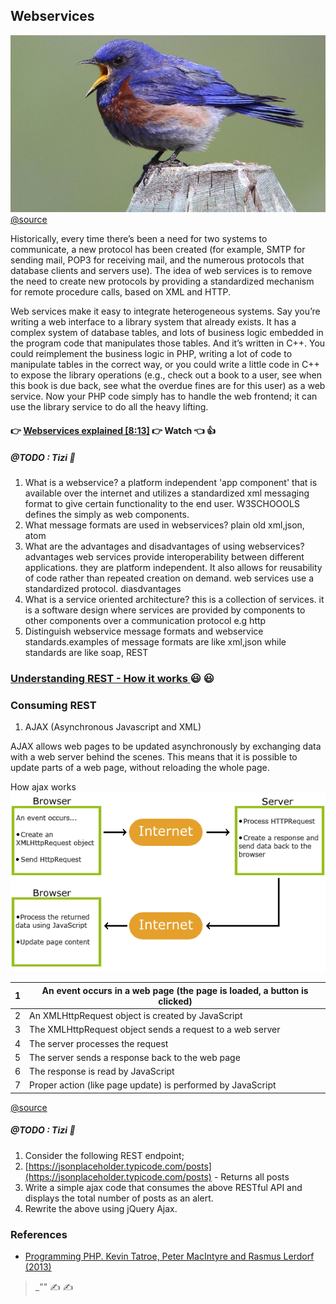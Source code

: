 ## Webservices

![](resources/chirp.jpg)
[@source](https://images.reference.com/reference-production-images/question/aq/700px-394px/can-birds-stop-chirping_c2b2adb0c4a22e64.jpg)

Historically, every time there’s been a need for two systems to communicate, a new
protocol has been created (for example, SMTP for sending mail, POP3 for receiving
mail, and the numerous protocols that database clients and servers use). The idea of
web services is to remove the need to create new protocols by providing a standardized
mechanism for remote procedure calls, based on XML and HTTP.

Web services make it easy to integrate heterogeneous systems. Say you’re writing a web
interface to a library system that already exists. It has a complex system of database
tables, and lots of business logic embedded in the program code that manipulates those
tables. And it’s written in C++. You could reimplement the business logic in PHP,
writing a lot of code to manipulate tables in the correct way, or you could write a little
code in C++ to expose the library operations (e.g., check out a book to a user, see when
this book is due back, see what the overdue fines are for this user) as a web service.
Now your PHP code simply has to handle the web frontend; it can use the library service
to do all the heavy lifting.

#### 👉 [Webservices explained [8:13]](https://www.linkedin.com/learning/programming-foundations-web-services/what-is-a-web-service) 👉 Watch 👈 👍

##### @TODO : Tizi 🤔
1. What is a webservice? a platform independent 'app component' that is available over the internet and utilizes a standardized xml messaging format to give certain functionality to the end user. W3SCHOOOLS defines the simply as web components.
2. What message formats are used in webservices? plain old xml,json, atom
3. What are the advantages and disadvantages of using webservices?
        advantages
 web services provide interoperability between different applications. they are platform independent. It also allows for reusability of code rather than repeated creation on demand. web services use a standardized protocol.
        diasdvantages
4. What is a service oriented architecture? this is a collection of services. it is a software design where services are provided by components to other components over a communication protocol e.g http
5. Distinguish webservice message formats and webservice standards.examples of message formats are like xml,json while standards are like soap, REST

### [Understanding REST - How it works ](https://spring.io/understanding/REST) 😃 😃

### Consuming REST
1. AJAX (Asynchronous Javascript  and XML)

  AJAX allows web pages to be updated asynchronously by exchanging data with a web server behind the scenes. This means that it is possible to update parts of a web page, without reloading the whole page.

  How ajax works
![  ](resources/ajax.gif)


1  |  An event occurs in a web page (the page is loaded, a button is clicked)
--|--
2  |  An XMLHttpRequest object is created by JavaScript
3  |  The XMLHttpRequest object sends a request to a web server
4  |  The server processes the request
5  |  The server sends a response back to the web page
6  |  The response is read by JavaScript
7  |   Proper action (like page update) is performed by JavaScript

[@source](https://www.w3schools.com/xml/ajax_intro.asp)

##### @TODO : Tizi 🤔

1. Consider the following REST endpoint;
  1. [https://jsonplaceholder.typicode.com/posts](https://jsonplaceholder.typicode.com/posts) - Returns all posts
2. Write a simple ajax code that consumes the above RESTful API and displays the total number of posts as an alert.
3. Rewrite the above using jQuery Ajax.

### References

- [Programming PHP. Kevin Tatroe, Peter MacIntyre and Rasmus Lerdorf (2013)](http://shop.oreilly.com/product/0636920012443.do)

>_"" ✍ ✍
